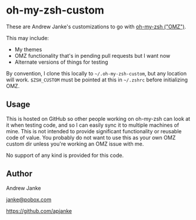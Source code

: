 # oh-my-zsh-custom

These are Andrew Janke's customizations to go with [oh-my-zsh ("OMZ")](https://github.com/robbyrussell/oh-my-zsh). 

This may include:

* My themes
* OMZ functionality that's in pending pull requests but I want now
* Alternate versions of things for testing

By convention, I clone this locally to `~/.oh-my-zsh-custom`, but any location will work. `$ZSH_CUSTOM` must be pointed at this in `~/.zshrc` before initializing OMZ.

## Usage

This is hosted on GitHub so other people working on oh-my-zsh can look at it when testing code, and so I can easily sync it to multiple machines of mine. This is not intended to provide significant functionality or reusable code of value. You probably do not want to use this as your own OMZ custom dir unless you're working an OMZ issue with me.

No support of any kind is provided for this code.

## Author

Andrew Janke

janke@pobox.com

https://github.com/apjanke
